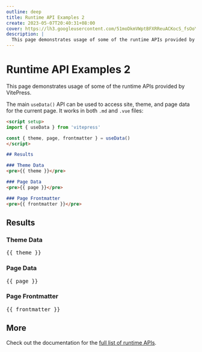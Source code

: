 ```yaml
---
outline: deep
title: Runtime API Examples 2
create: 2023-05-07T20:40:31+08:00
cover: https://lh3.googleusercontent.com/51moDkmVWptBFXRReuACKocS_fsOoYtfT-C78onEUKeRr7ky4l_ZsuZMK2AnE7-MPRbLzcKTAIFmNyyN7ACo0-eygmXaGeR0ItYtRcYNE8-_L8RHqkA=w960
description: |
  This page demonstrates usage of some of the runtime APIs provided by VitePress.
---
```


# Runtime API Examples 2

This page demonstrates usage of some of the runtime APIs provided by VitePress.

The main `useData()` API can be used to access site, theme, and page data for the current page. It works in both `.md` and `.vue` files:

```md
<script setup>
import { useData } from 'vitepress'

const { theme, page, frontmatter } = useData()
</script>

## Results

### Theme Data
<pre>{{ theme }}</pre>

### Page Data
<pre>{{ page }}</pre>

### Page Frontmatter
<pre>{{ frontmatter }}</pre>
```

<script setup>
import { useData } from 'vitepress'

const { site, theme, page, frontmatter } = useData()
</script>

## Results

### Theme Data
<pre>{{ theme }}</pre>

### Page Data
<pre>{{ page }}</pre>

### Page Frontmatter
<pre>{{ frontmatter }}</pre>

## More

Check out the documentation for the [full list of runtime APIs](https://vitepress.dev/reference/runtime-api#usedata).
